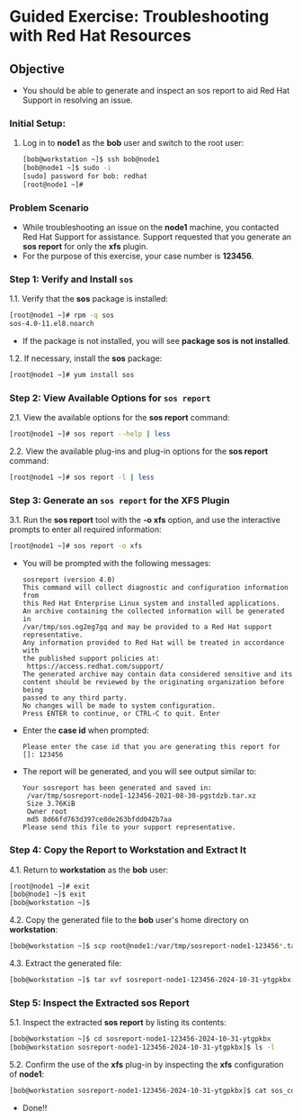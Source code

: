 
# Guided Exercise: Troubleshooting with Red Hat Resources

## Objective

- You should be able to generate and inspect an sos report to aid Red Hat Support in resolving an issue.

### Initial Setup:

1. Log in to **node1** as the **bob** user and switch to the root user:

   ```bash
   [bob@workstation ~]$ ssh bob@node1
   [bob@node1 ~]$ sudo -i
   [sudo] password for bob: redhat
   [root@node1 ~]#
   ```

### Problem Scenario

- While troubleshooting an issue on the **node1** machine, you contacted Red Hat Support for assistance. Support requested that you generate an **sos report** for only the **xfs** plugin.
- For the purpose of this exercise, your case number is **123456**.

### Step 1: Verify and Install `sos`

1.1. Verify that the **sos** package is installed:

   ```bash
   [root@node1 ~]# rpm -q sos
   sos-4.0-11.el8.noarch
   ```

- If the package is not installed, you will see **package sos is not installed**.

1.2. If necessary, install the **sos** package:

   ```bash
   [root@node1 ~]# yum install sos
   ```

### Step 2: View Available Options for `sos report`

2.1. View the available options for the **sos report** command:

   ```bash
   [root@node1 ~]# sos report --help | less
   ```

2.2. View the available plug-ins and plug-in options for the **sos report** command:

   ```bash
   [root@node1 ~]# sos report -l | less
   ```

### Step 3: Generate an `sos report` for the XFS Plugin

3.1. Run the **sos report** tool with the **-o xfs** option, and use the interactive prompts to enter all required information:

   ```bash
   [root@node1 ~]# sos report -o xfs
   ```

   - You will be prompted with the following messages:

     ```
     sosreport (version 4.0)
     This command will collect diagnostic and configuration information from
     this Red Hat Enterprise Linux system and installed applications.
     An archive containing the collected information will be generated in
     /var/tmp/sos.og2eg7gq and may be provided to a Red Hat support
     representative.
     Any information provided to Red Hat will be treated in accordance with
     the published support policies at:
      https://access.redhat.com/support/
     The generated archive may contain data considered sensitive and its
     content should be reviewed by the originating organization before being
     passed to any third party.
     No changes will be made to system configuration.
     Press ENTER to continue, or CTRL-C to quit. Enter
     ```

   - Enter the **case id** when prompted:

     ```
     Please enter the case id that you are generating this report for []: 123456
     ```

   - The report will be generated, and you will see output similar to:

     ```
     Your sosreport has been generated and saved in:
      /var/tmp/sosreport-node1-123456-2021-08-30-pgstdzb.tar.xz
      Size 3.76KiB
      Owner root
      md5 8d66fd763d397ce8de263bfdd042b7aa
     Please send this file to your support representative.
     ```

### Step 4: Copy the Report to Workstation and Extract It

4.1. Return to **workstation** as the **bob** user:

   ```bash
   [root@node1 ~]# exit
   [bob@node1 ~]$ exit
   [bob@workstation ~]$
   ```

4.2. Copy the generated file to the **bob** user's home directory on **workstation**:

   ```bash
   [bob@workstation ~]$ scp root@node1:/var/tmp/sosreport-node1-123456*.tar.xz .
   ```

4.3. Extract the generated file:

   ```bash
   [bob@workstation ~]$ tar xvf sosreport-node1-123456-2024-10-31-ytgpkbx.tar.xz
   ```

### Step 5: Inspect the Extracted sos Report

5.1. Inspect the extracted **sos report** by listing its contents:

   ```bash
   [bob@workstation ~]$ cd sosreport-node1-123456-2024-10-31-ytgpkbx
   [bob@workstation sosreport-node1-123456-2024-10-31-ytgpkbx]$ ls -l
   ```

5.2. Confirm the use of the **xfs** plug-in by inspecting the **xfs** configuration of **node1**:

   ```bash
   [bob@workstation sosreport-node1-123456-2024-10-31-ytgpkbx]$ cat sos_commands/xfs/xfs_info
   ```

* Done!!
